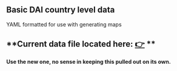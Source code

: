 ## Basic DAI country level data

YAML formatted for use with generating maps

## **Current data file located here: [👉](https://github.com/DAIGlobal/dai_country_data_viewer/blob/master/_data/countries.yml) **

**Use the new one, no sense in keeping this pulled out on its own.**